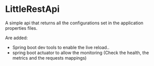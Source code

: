 # LittleRestApi


A simple api that returns all the configurations set in the application properties files.

Are added:
- Spring boot dev tools to enable the live reload..
- spring boot actuator to allow the monitoring (Check the health, the metrics and the requests mappings)
